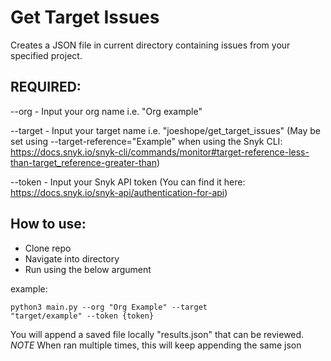 # Get Target Issues

Creates a JSON file in current directory containing issues from your specified project.

## REQUIRED:

--org - Input your org name i.e. "Org example"

--target - Input your target name i.e. "joeshope/get_target_issues" (May be set using --target-reference="Example" when using the Snyk CLI: https://docs.snyk.io/snyk-cli/commands/monitor#target-reference-less-than-target_reference-greater-than)

--token - Input your Snyk API token (You can find it here: https://docs.snyk.io/snyk-api/authentication-for-api)

## How to use:
- Clone repo
- Navigate into directory
- Run using the below argument

example: <pre><code>python3 main.py --org "Org Example" --target "target/example" --token {token} </code></pre>

You will append a saved file locally "results.json" that can be reviewed. *NOTE* When ran multiple times, this will keep appending the same json
